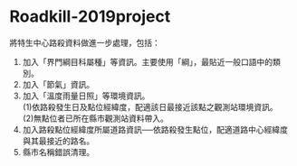# Roadkill-2019project

將特生中心路殺資料做進一步處理，包括：
1. 加入「界門綱目科屬種」等資訊。主要使用「綱」，最貼近一般口語中的類別。
2. 加入「節氣」資訊。
3. 加入「溫度雨量日照」等環境資訊。  
  (1)依路殺發生日及點位經緯度，配適該日最接近該點之觀測站環境資訊。  
  (2)無點位者已所在縣市觀測站資料帶入。
5. 加入路殺點位經緯度所屬道路資訊──依路殺發生點位，配適道路中心經緯度與其最接近的路名。
6. 縣市名稱錯誤清理。
